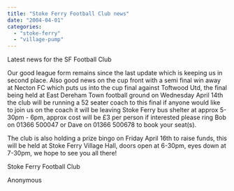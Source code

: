 ```yaml
---
title: "Stoke Ferry Football Club news"
date: "2004-04-01"
categories: 
  - "stoke-ferry"
  - "village-pump"
---
```


Latest news for the SF Football Club

Our good league form remains since the last update which is keeping us in second place. Also good news on the cup front with a semi final win away at Necton FC which puts us into the cup final against Toftwood Utd, the final being held at East Dereham Town football ground on Wednesday April 14th the club will be running a 52 seater coach to this final if anyone would like to join us on the coach it will be leaving Stoke Ferry bus shelter at approx 5-30pm - 6pm, approx cost will be £3 per person if interested please ring Bob on 01366 500047 or Dave on 01366 500678 to book your seat(s).

The club is also holding a prize bingo on Friday April 16th to raise funds, this will be held at Stoke Ferry Village Hall, doors open at 6-30pm, eyes down at 7-30pm, we hope to see you all there!

Stoke Ferry Football Club

Anonymous
